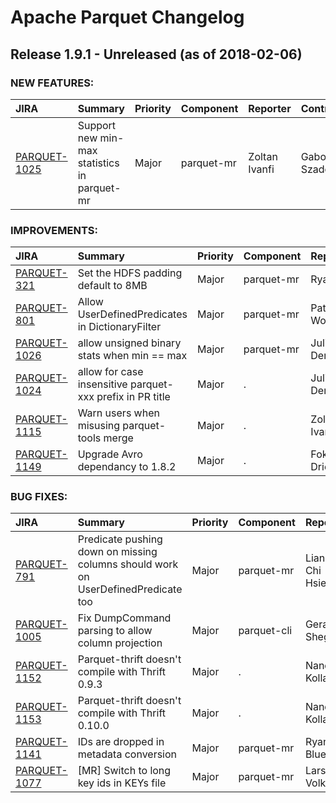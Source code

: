 
<!---
# Licensed to the Apache Software Foundation (ASF) under one
# or more contributor license agreements.  See the NOTICE file
# distributed with this work for additional information
# regarding copyright ownership.  The ASF licenses this file
# to you under the Apache License, Version 2.0 (the
# "License"); you may not use this file except in compliance
# with the License.  You may obtain a copy of the License at
#
#     http://www.apache.org/licenses/LICENSE-2.0
#
# Unless required by applicable law or agreed to in writing, software
# distributed under the License is distributed on an "AS IS" BASIS,
# WITHOUT WARRANTIES OR CONDITIONS OF ANY KIND, either express or implied.
# See the License for the specific language governing permissions and
# limitations under the License.
-->
# Apache Parquet Changelog

## Release 1.9.1 - Unreleased (as of 2018-02-06)



### NEW FEATURES:

| JIRA | Summary | Priority | Component | Reporter | Contributor |
|:---- |:---- | :--- |:---- |:---- |:---- |
| [PARQUET-1025](https://issues.apache.org/jira/browse/PARQUET-1025) | Support new min-max statistics in parquet-mr |  Major | parquet-mr | Zoltan Ivanfi | Gabor Szadovszky |


### IMPROVEMENTS:

| JIRA | Summary | Priority | Component | Reporter | Contributor |
|:---- |:---- | :--- |:---- |:---- |:---- |
| [PARQUET-321](https://issues.apache.org/jira/browse/PARQUET-321) | Set the HDFS padding default to 8MB |  Major | parquet-mr | Ryan Blue | Ryan Blue |
| [PARQUET-801](https://issues.apache.org/jira/browse/PARQUET-801) | Allow UserDefinedPredicates in DictionaryFilter |  Major | parquet-mr | Patrick Woody | Patrick Woody |
| [PARQUET-1026](https://issues.apache.org/jira/browse/PARQUET-1026) | allow unsigned binary stats when min == max |  Major | parquet-mr | Julien Le Dem | Julien Le Dem |
| [PARQUET-1024](https://issues.apache.org/jira/browse/PARQUET-1024) | allow for case insensitive parquet-xxx prefix in PR title |  Major | . | Julien Le Dem | Julien Le Dem |
| [PARQUET-1115](https://issues.apache.org/jira/browse/PARQUET-1115) | Warn users when misusing parquet-tools merge |  Major | . | Zoltan Ivanfi | Nandor Kollar |
| [PARQUET-1149](https://issues.apache.org/jira/browse/PARQUET-1149) | Upgrade Avro dependancy to 1.8.2 |  Major | . | Fokko Driesprong |  |


### BUG FIXES:

| JIRA | Summary | Priority | Component | Reporter | Contributor |
|:---- |:---- | :--- |:---- |:---- |:---- |
| [PARQUET-791](https://issues.apache.org/jira/browse/PARQUET-791) | Predicate pushing down on missing columns should work on UserDefinedPredicate too |  Major | parquet-mr | Liang-Chi Hsieh | Liang-Chi Hsieh |
| [PARQUET-1005](https://issues.apache.org/jira/browse/PARQUET-1005) | Fix DumpCommand parsing to allow column projection |  Major | parquet-cli | Gera Shegalov | Gera Shegalov |
| [PARQUET-1152](https://issues.apache.org/jira/browse/PARQUET-1152) | Parquet-thrift doesn't compile with Thrift 0.9.3 |  Major | . | Nandor Kollar | Nandor Kollar |
| [PARQUET-1153](https://issues.apache.org/jira/browse/PARQUET-1153) | Parquet-thrift doesn't compile with Thrift 0.10.0 |  Major | . | Nandor Kollar | Nandor Kollar |
| [PARQUET-1141](https://issues.apache.org/jira/browse/PARQUET-1141) | IDs are dropped in metadata conversion |  Major | parquet-mr | Ryan Blue | Ryan Blue |
| [PARQUET-1077](https://issues.apache.org/jira/browse/PARQUET-1077) | [MR] Switch to long key ids in KEYs file |  Major | parquet-mr | Lars Volker | Lars Volker |


